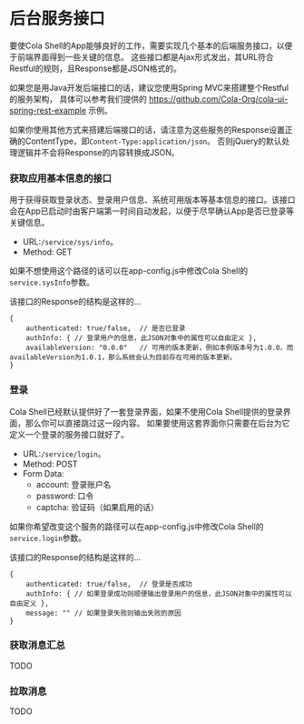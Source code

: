 # 后台服务接口

要使Cola Shell的App能够良好的工作，需要实现几个基本的后端服务接口，以便于前端界面得到一些关键的信息。
这些接口都是Ajax形式发出，其URL符合Restful的规则，且Response都是JSON格式的。

如果您是用Java开发后端接口的话，建议您使用Spring MVC来搭建整个Restful的服务架构，
具体可以参考我们提供的 https://github.com/Cola-Org/cola-ui-spring-rest-example 示例。

如果你使用其他方式来搭建后端接口的话，请注意为这些服务的Response设置正确的ContentType，即`Content-Type:application/json`。
否则jQuery的默认处理逻辑并不会将Response的内容转换成JSON。

### 获取应用基本信息的接口

用于获得获取登录状态、登录用户信息、系统可用版本等基本信息的接口。该接口会在App已启动时由客户端第一时间自动发起，以便于尽早确认App是否已登录等关键信息。

* URL:`/service/sys/info`。
* Method: GET

如果不想使用这个路径的话可以在app-config.js中修改Cola Shell的`service.sysInfo`参数。

该接口的Response的结构是这样的...
```
{
	authenticated: true/false,	// 是否已登录
	authInfo: {	// 登录用户的信息，此JSON对象中的属性可以自由定义 },
	availableVersion: "0.0.0"	// 可用的版本更新，例如本例版本号为1.0.0，而availableVersion为1.0.1，那么系统会认为目前存在可用的版本更新。
}
```

### 登录

Cola Shell已经默认提供好了一套登录界面，如果不使用Cola Shell提供的登录界面，那么你可以直接跳过这一段内容。
如果要使用这套界面你只需要在后台为它定义一个登录的服务接口就好了。

* URL:`/service/login`。
* Method: POST
* Form Data:
	* account: 登录账户名
	* password: 口令
	* captcha: 验证码（如果启用的话）

如果你希望改变这个服务的路径可以在app-config.js中修改Cola Shell的`service.login`参数。

该接口的Response的结构是这样的...
```
{
	authenticated: true/false,	// 登录是否成功
	authInfo: {	// 如果登录成功则顺便输出登录用户的信息，此JSON对象中的属性可以自由定义 },
	message: ""	// 如果登录失败则输出失败的原因
}
```

### 获取消息汇总
TODO

### 拉取消息
TODO